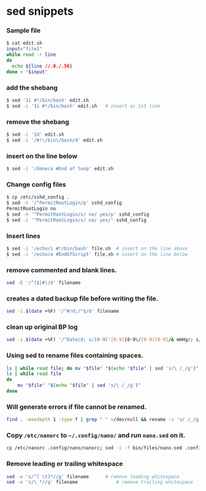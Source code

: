 # sed snippets
### Sample file
```bash
$ cat edit.sh
input="file1"
while read -r line
do
  echo ${line //.0./.56}
done < "$input"
```
### add the shebang
```bash
$ sed '1i #!/bin/bash' edit.sh
$ sed -i '1i #!/bin/bash' edit.sh   # insert as 1st line
```
### remove the shebang
```bash
$ sed -i '1d' edit.sh
$ sed -i '/#!\/bin\/bash/d' edit.sh
```
### insert on the line below
```bash
$ sed -i '/done/a #End of loop' edit.sh
```
### Change config files
```bash
$ cp /etc/sshd_config .
$ sed -n '/^PermitRootLogin/p' sshd_config
PermitRootLogin no
$ sed -n '^PermitRootLogin/s/ no/ yes/p' sshd_config
$ sed -i '^PermitRootLogin/s/ no/ yes/' sshd_config
```
### Insert lines
```bash
$ sed -i '/echo/i #!/bin/bash' file.sh  # insert on the line above
$ sed -i '/echo/a #EndOfScript' file.sh # insert on the line below
```
### remove commented and blank lines.
```bash
sed -E '/^($|#)/d' filename
```
### creates a dated backup file before writing the file.
```bash
sed -i.$(date +%F) '/^#/d;/^$/d' filename
```
### clean up original BP log
```bash
sed -i.$(date +%F) '/^Date/d; s/[0-9]'[0-9][0-9\/[0-9][0-9]/& mmHg/; s/6[0-9]/& bpm/' BP-Daily.txt
```
### Using sed to rename files containing spaces.
```bash
ls | while read file; do mv "$file" "$(echo "$file" | sed 's/\ /_/g')"; done
ls | while read file
do
	mv "$file" "$(echo "$file" | sed 's/\ /_/g')"
done
```
### Will generate errors if file cannot be renamed.
```bash
find . -maxdepth 1 -type f | grep " " >/dev/null && rename -v 's/ /_/g' ./* || echo "No filenames containing spaces found."
```
### Copy `/etc/nanorc` to `~/.config/nano/` and run `nano.sed` on it.
```bash
cp /etc/nanorc .config/nano/nanorc; sed -i -f bin/files/nano.sed .config/nano/nanorc
```
### Remove leading or trailing whitespace
```bash
sed -e 's/^[ \t]*//g' filename		# remove leading whitespace
sed -e 's/\ *//g' filename				# remove trailing whitespace
```